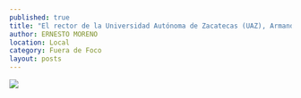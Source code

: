 ```yaml
---
published: true
title: "El rector de la Universidad Autónoma de Zacatecas (UAZ), Armando Silva Cháirez, el día en que dio su primer Informe"
author: ERNESTO MORENO
location: Local
category: Fuera de Foco
layout: posts
---
```


![](http://i.imgur.com/BTWiS9mm.jpg)
